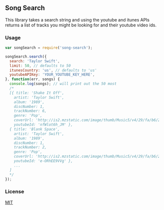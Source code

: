 ## Song Search

This library takes a search string and using the youtube and itunes APIs
returns a list of tracks you might be looking for and their youtube video ids.

### Usage

```javascript
var songSearch = require('song-search');

songSearch.search({
  search: 'Taylor Swift',
  limit: 50, // defaults to 50
  itunesCountry: 'us', // defaults to 'us'
  youtubeAPIKey: 'YOUR_YOUTUBE_KEY_HERE',
}, function(err, songs) {
  console.log(songs); // will print out the 50 most
  /*
  [{ title: 'Shake It Off',
    artist: 'Taylor Swift',
    album: '1989',
    discNumber: 1,
    trackNumber: 6,
    genre: 'Pop',
    coverUrl: 'http://is2.mzstatic.com/image/thumb/Music5/v4/29/fa/b6/29fab67f-c950-826f-26a0-5eebcd0e262b/source/600x600bb.jpg',
    youtubeId: 'nfWlot6h_JM' },
  { title: 'Blank Space',
    artist: 'Taylor Swift',
    album: '1989',
    discNumber: 1,
    trackNumber: 2,
    genre: 'Pop',
    coverUrl: 'http://is2.mzstatic.com/image/thumb/Music5/v4/29/fa/b6/29fab67f-c950-826f-26a0-5eebcd0e262b/source/600x600bb.jpg',
    youtubeId: 'e-ORhEE9VVg' },
    ...
  ]
  */
});
```

### License

[MIT](https://opensource.org/licenses/MIT)
